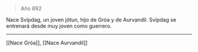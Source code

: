 > Año 892

Nace Svípdag, un joven jötun, hijo de Gróa y de Aurvandil. Svípdag se entrenará desde muy joven como guerrero.

---

[[Nace Gróa]], [[Nace Aurvandil]]
